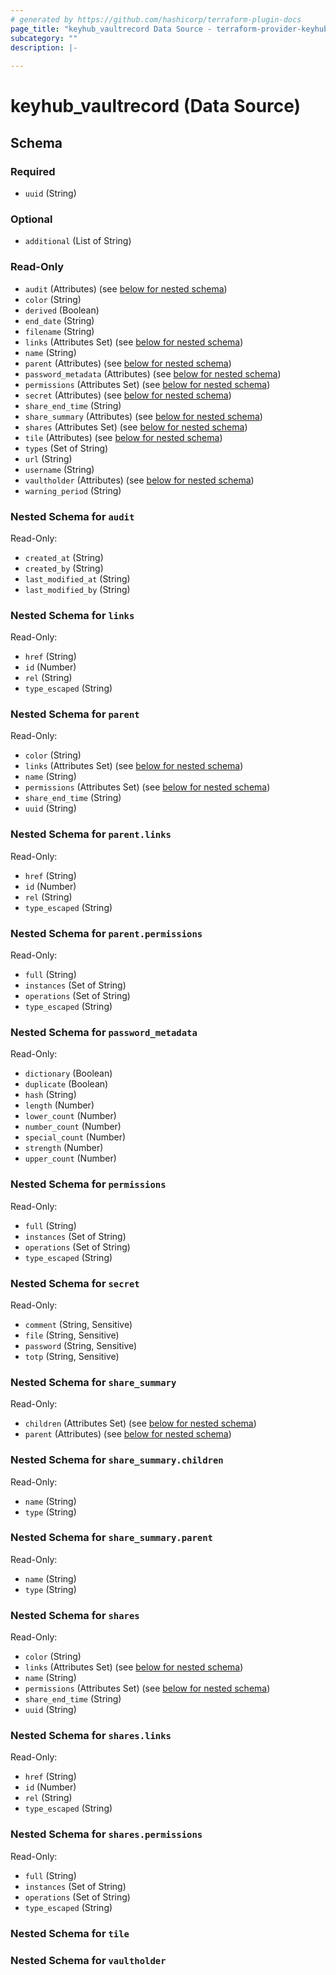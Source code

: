 ```yaml
---
# generated by https://github.com/hashicorp/terraform-plugin-docs
page_title: "keyhub_vaultrecord Data Source - terraform-provider-keyhub"
subcategory: ""
description: |-
  
---
```


# keyhub_vaultrecord (Data Source)





<!-- schema generated by tfplugindocs -->
## Schema

### Required

- `uuid` (String)

### Optional

- `additional` (List of String)

### Read-Only

- `audit` (Attributes) (see [below for nested schema](#nestedatt--audit))
- `color` (String)
- `derived` (Boolean)
- `end_date` (String)
- `filename` (String)
- `links` (Attributes Set) (see [below for nested schema](#nestedatt--links))
- `name` (String)
- `parent` (Attributes) (see [below for nested schema](#nestedatt--parent))
- `password_metadata` (Attributes) (see [below for nested schema](#nestedatt--password_metadata))
- `permissions` (Attributes Set) (see [below for nested schema](#nestedatt--permissions))
- `secret` (Attributes) (see [below for nested schema](#nestedatt--secret))
- `share_end_time` (String)
- `share_summary` (Attributes) (see [below for nested schema](#nestedatt--share_summary))
- `shares` (Attributes Set) (see [below for nested schema](#nestedatt--shares))
- `tile` (Attributes) (see [below for nested schema](#nestedatt--tile))
- `types` (Set of String)
- `url` (String)
- `username` (String)
- `vaultholder` (Attributes) (see [below for nested schema](#nestedatt--vaultholder))
- `warning_period` (String)

<a id="nestedatt--audit"></a>
### Nested Schema for `audit`

Read-Only:

- `created_at` (String)
- `created_by` (String)
- `last_modified_at` (String)
- `last_modified_by` (String)


<a id="nestedatt--links"></a>
### Nested Schema for `links`

Read-Only:

- `href` (String)
- `id` (Number)
- `rel` (String)
- `type_escaped` (String)


<a id="nestedatt--parent"></a>
### Nested Schema for `parent`

Read-Only:

- `color` (String)
- `links` (Attributes Set) (see [below for nested schema](#nestedatt--parent--links))
- `name` (String)
- `permissions` (Attributes Set) (see [below for nested schema](#nestedatt--parent--permissions))
- `share_end_time` (String)
- `uuid` (String)

<a id="nestedatt--parent--links"></a>
### Nested Schema for `parent.links`

Read-Only:

- `href` (String)
- `id` (Number)
- `rel` (String)
- `type_escaped` (String)


<a id="nestedatt--parent--permissions"></a>
### Nested Schema for `parent.permissions`

Read-Only:

- `full` (String)
- `instances` (Set of String)
- `operations` (Set of String)
- `type_escaped` (String)



<a id="nestedatt--password_metadata"></a>
### Nested Schema for `password_metadata`

Read-Only:

- `dictionary` (Boolean)
- `duplicate` (Boolean)
- `hash` (String)
- `length` (Number)
- `lower_count` (Number)
- `number_count` (Number)
- `special_count` (Number)
- `strength` (Number)
- `upper_count` (Number)


<a id="nestedatt--permissions"></a>
### Nested Schema for `permissions`

Read-Only:

- `full` (String)
- `instances` (Set of String)
- `operations` (Set of String)
- `type_escaped` (String)


<a id="nestedatt--secret"></a>
### Nested Schema for `secret`

Read-Only:

- `comment` (String, Sensitive)
- `file` (String, Sensitive)
- `password` (String, Sensitive)
- `totp` (String, Sensitive)


<a id="nestedatt--share_summary"></a>
### Nested Schema for `share_summary`

Read-Only:

- `children` (Attributes Set) (see [below for nested schema](#nestedatt--share_summary--children))
- `parent` (Attributes) (see [below for nested schema](#nestedatt--share_summary--parent))

<a id="nestedatt--share_summary--children"></a>
### Nested Schema for `share_summary.children`

Read-Only:

- `name` (String)
- `type` (String)


<a id="nestedatt--share_summary--parent"></a>
### Nested Schema for `share_summary.parent`

Read-Only:

- `name` (String)
- `type` (String)



<a id="nestedatt--shares"></a>
### Nested Schema for `shares`

Read-Only:

- `color` (String)
- `links` (Attributes Set) (see [below for nested schema](#nestedatt--shares--links))
- `name` (String)
- `permissions` (Attributes Set) (see [below for nested schema](#nestedatt--shares--permissions))
- `share_end_time` (String)
- `uuid` (String)

<a id="nestedatt--shares--links"></a>
### Nested Schema for `shares.links`

Read-Only:

- `href` (String)
- `id` (Number)
- `rel` (String)
- `type_escaped` (String)


<a id="nestedatt--shares--permissions"></a>
### Nested Schema for `shares.permissions`

Read-Only:

- `full` (String)
- `instances` (Set of String)
- `operations` (Set of String)
- `type_escaped` (String)



<a id="nestedatt--tile"></a>
### Nested Schema for `tile`


<a id="nestedatt--vaultholder"></a>
### Nested Schema for `vaultholder`
